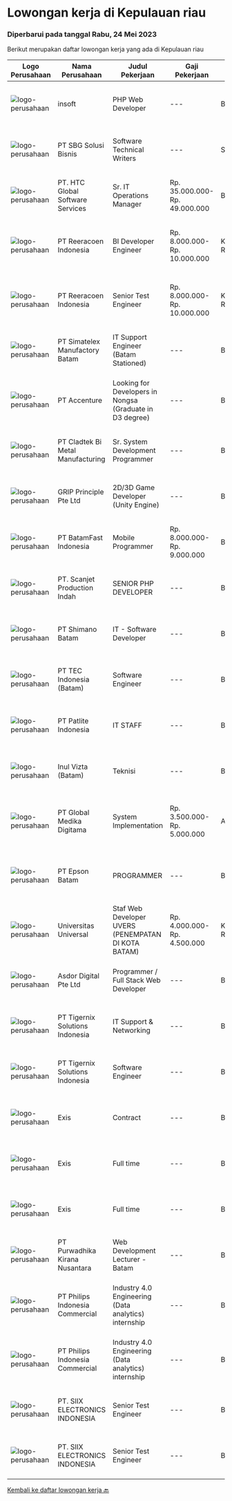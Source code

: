 
  # Lowongan kerja di Kepulauan riau

  ### Diperbarui pada tanggal Rabu, 24 Mei 2023

  Berikut merupakan daftar lowongan kerja yang ada di Kepulauan riau

  |Logo Perusahaan | Nama Perusahaan | Judul Pekerjaan | Gaji Pekerjaan | Lokasi | Deskripsi | Tanggal diunggah | Pranala |
  | -------------- | --------------- | --------------- | --------- | --------- | -------------- | ------- | ----------- |
  |![logo-perusahaan](https://image-service-cdn.seek.com.au/748ccb82faa89e32bcb165f2820afa8578e75b0d/ee4dce1061f3f616224767ad58cb2fc751b8d2dc)|insoft|PHP Web Developer|---|Batam|Deskripsi Pekerjaan: Membuat Aplikasi berbasis Web sesuai kebutuhan customer Merespon dan menerima masukan tim dengan cepat Berkerjasama dengan Tim...|Selasa, 23 Mei 2023|https://www.jobstreet.co.id/id/job/php-web-developer-4344600?token=0~9c9dfd68-7e74-431b-9585-ab7b54467133&sectionRank=1&jobId=jobstreet-id-job-4344600|
|![logo-perusahaan](https://image-service-cdn.seek.com.au/18831b11280873f99b46a30b3c5f76b87c1feed3/ee4dce1061f3f616224767ad58cb2fc751b8d2dc)|PT SBG Solusi Bisnis|Software Technical Writers|---|Surabaya|Job Description : Partner closely with software engineers and development team to research, scope, and run documentation projects Contribute to...|Rabu, 24 Mei 2023|https://www.jobstreet.co.id/id/job/software-technical-writers-4345038?token=0~9c9dfd68-7e74-431b-9585-ab7b54467133&sectionRank=2&jobId=jobstreet-id-job-4345038|
|![logo-perusahaan](https://image-service-cdn.seek.com.au/0fbb67ce557ddd4f2c2c357c2f816ddfe9415735/ee4dce1061f3f616224767ad58cb2fc751b8d2dc)|PT. HTC Global Software Services|Sr. IT Operations Manager|Rp. 35.000.000-Rp. 49.000.000|Batam|Qualifications : At least 12 to 15 years of IT and business work experience with exposure to various technical environments or business segments /...|Jumat, 19 Mei 2023|https://www.jobstreet.co.id/id/job/sr.-it-operations-manager-4339477?token=0~9c9dfd68-7e74-431b-9585-ab7b54467133&sectionRank=3&jobId=jobstreet-id-job-4339477|
|![logo-perusahaan](https://image-service-cdn.seek.com.au/d33bd8dd71322db8ea58cab3a99c9a2f44aec216/ee4dce1061f3f616224767ad58cb2fc751b8d2dc)|PT Reeracoen Indonesia|BI Developer Engineer|Rp. 8.000.000-Rp. 10.000.000|Kepulauan Riau|BI DEVELOPER ENGINEER (BATAM) [52497]COMPANY CATEGORY: Japanese Electronic Manufacturing JOB SUMMARY: Developing BI Report/Dashboard Using Microsoft...|Sabtu, 20 Mei 2023|https://www.jobstreet.co.id/id/job/bi-developer-engineer-4328900?token=0~9c9dfd68-7e74-431b-9585-ab7b54467133&sectionRank=4&jobId=jobstreet-id-job-4328900|
|![logo-perusahaan](https://image-service-cdn.seek.com.au/d33bd8dd71322db8ea58cab3a99c9a2f44aec216/ee4dce1061f3f616224767ad58cb2fc751b8d2dc)|PT Reeracoen Indonesia|Senior Test Engineer|Rp. 8.000.000-Rp. 10.000.000|Kepulauan Riau|SENIOR TEST ENGINEER (BATAM) [52496]COMPANY CATEGORY: Japanese Electronic Manufacturing JOB SUMMARY: Assessing troubleshoot Improving functional...|Sabtu, 20 Mei 2023|https://www.jobstreet.co.id/id/job/senior-test-engineer-4328932?token=0~9c9dfd68-7e74-431b-9585-ab7b54467133&sectionRank=5&jobId=jobstreet-id-job-4328932|
|![logo-perusahaan](https://image-service-cdn.seek.com.au/19aaa57caf4ff95a513c7474e8446462f2a837fc/ee4dce1061f3f616224767ad58cb2fc751b8d2dc)|PT Simatelex Manufactory Batam|IT Support Engineer (Batam Stationed)|---|Batam|Responsible for managing domain infrastructure to the IT network environment, monitoring exchange email services, managing daily housekeeping work and...|Senin, 15 Mei 2023|https://www.jobstreet.co.id/id/job/it-support-engineer-batam-stationed-4334051?token=0~9c9dfd68-7e74-431b-9585-ab7b54467133&sectionRank=6&jobId=jobstreet-id-job-4334051|
|![logo-perusahaan](https://image-service-cdn.seek.com.au/1c2e28fa09a87d89b9dac6106fdc6fa435c484bb/ee4dce1061f3f616224767ad58cb2fc751b8d2dc)|PT Accenture|Looking for Developers in Nongsa (Graduate in D3 degree)|---|Batam|Responsible for development, configuration and implementation of system applications and external system interfaces in accordance to user requirements...|Senin, 15 Mei 2023|https://www.jobstreet.co.id/id/job/looking-for-developers-in-nongsa-graduate-in-d3-degree-4333665?token=0~9c9dfd68-7e74-431b-9585-ab7b54467133&sectionRank=7&jobId=jobstreet-id-job-4333665|
|![logo-perusahaan](https://image-service-cdn.seek.com.au/2787a2051c3730a8475ecfcc123972e5cf854c35/ee4dce1061f3f616224767ad58cb2fc751b8d2dc)|PT Cladtek Bi Metal Manufacturing|Sr. System Development Programmer|---|Batam|High School diploma or equivalent with 7 years work experience as a programmer. Bachelor's Degree in Engineering with 5 years work experience as a...|Jumat, 12 Mei 2023|https://www.jobstreet.co.id/id/job/sr.-system-development-programmer-4308812?token=0~9c9dfd68-7e74-431b-9585-ab7b54467133&sectionRank=8&jobId=jobstreet-id-job-4308812|
|![logo-perusahaan](https://image-service-cdn.seek.com.au/126b726d280947124b62777270a5c4f1f8b4d4cb/ee4dce1061f3f616224767ad58cb2fc751b8d2dc)|GRIP Principle Pte Ltd|2D/3D Game Developer (Unity Engine)|---|Batam|THE OPPORTUNITYLooking for a developer to build Mobile RPG (Role-Playing Games) using the Unity framework. Your primary responsibilities will be to...|Senin, 15 Mei 2023|https://www.jobstreet.co.id/id/job/2d-3d-game-developer-unity-engine-4334036?token=0~9c9dfd68-7e74-431b-9585-ab7b54467133&sectionRank=9&jobId=jobstreet-id-job-4334036|
|![logo-perusahaan](https://image-service-cdn.seek.com.au/a822fec9b06ebafc662bd2a992ab50c5fe1d8c6a/ee4dce1061f3f616224767ad58cb2fc751b8d2dc)|PT BatamFast Indonesia|Mobile Programmer|Rp. 8.000.000-Rp. 9.000.000|Batam|Requirements : Strong programming foundation, including knowledge of languages like Java, Swift, Kotlin, or Dart. Understanding of mobile development...|Senin, 15 Mei 2023|https://www.jobstreet.co.id/id/job/mobile-programmer-4332797?token=0~9c9dfd68-7e74-431b-9585-ab7b54467133&sectionRank=10&jobId=jobstreet-id-job-4332797|
|![logo-perusahaan](https://i.ibb.co/sqvTCh9/112815900-stock-vector-no-image-available-icon-flat-vector.webp)|PT. Scanjet Production Indah|SENIOR PHP DEVELOPER|---|Batam|Responsibilities: Develop and maintain progressive PHP applications Leading the entire web application development cycle Inculcating HTML, CSS, and...|Senin, 15 Mei 2023|https://www.jobstreet.co.id/id/job/senior-php-developer-4334113?token=0~9c9dfd68-7e74-431b-9585-ab7b54467133&sectionRank=11&jobId=jobstreet-id-job-4334113|
|![logo-perusahaan](https://image-service-cdn.seek.com.au/7ec5168f32ef898a77be3156239efb7b4585cdf0/ee4dce1061f3f616224767ad58cb2fc751b8d2dc)|PT Shimano Batam|IT - Software Developer|---|Batam|Perform software development, implementation, system integration and commissioning of advanced manufacturing execution system (MES). Produce...|Selasa, 09 Mei 2023|https://www.jobstreet.co.id/id/job/it-software-developer-4324702?token=0~9c9dfd68-7e74-431b-9585-ab7b54467133&sectionRank=12&jobId=jobstreet-id-job-4324702|
|![logo-perusahaan](https://image-service-cdn.seek.com.au/e5fa2b81daae9047d0ab4f6ef4822f50e1c8f8bd/ee4dce1061f3f616224767ad58cb2fc751b8d2dc)|PT TEC Indonesia (Batam)|Software Engineer|---|Batam|Bachelor degree in Electrical Engineer and having experience as an Engineer at manufacturing company Good skill to operate Java programming/C++/C#...|Rabu, 10 Mei 2023|https://www.jobstreet.co.id/id/job/software-engineer-4326549?token=0~9c9dfd68-7e74-431b-9585-ab7b54467133&sectionRank=13&jobId=jobstreet-id-job-4326549|
|![logo-perusahaan](https://image-service-cdn.seek.com.au/3d36daa14adc18fea0e1249eddba616ee756338b/ee4dce1061f3f616224767ad58cb2fc751b8d2dc)|PT Patlite Indonesia|IT STAFF|---|Batam|JOB DESCRIPTIONS : Analyze and troubleshooting hardware issue ( PC, Laptop, Server, CCTV, Printer, etc) Setup and troubleshooting for network...|Jumat, 05 Mei 2023|https://www.jobstreet.co.id/id/job/it-staff-4321391?token=0~9c9dfd68-7e74-431b-9585-ab7b54467133&sectionRank=14&jobId=jobstreet-id-job-4321391|
|![logo-perusahaan](https://i.ibb.co/sqvTCh9/112815900-stock-vector-no-image-available-icon-flat-vector.webp)|Inul Vizta (Batam)|Teknisi|---|Batam|Kualifikasi Pekerjaan: Pendidikan Minimal Diploma/Gelar Sarjana di Teknik / IT (Komputer/Telekomunikasi/Elektro) atau setara. Menginstal dan...|Selasa, 09 Mei 2023|https://www.jobstreet.co.id/id/job/teknisi-4324791?token=0~9c9dfd68-7e74-431b-9585-ab7b54467133&sectionRank=15&jobId=jobstreet-id-job-4324791|
|![logo-perusahaan](https://image-service-cdn.seek.com.au/4b282eaf2c65d61f8532d8ff00b352f8e7d77e7d/ee4dce1061f3f616224767ad58cb2fc751b8d2dc)|PT Global Medika Digitama|System Implementation|Rp. 3.500.000-Rp. 5.000.000|Aceh|Syarat Kualifikasi Memiliki kemampuan komunikasi interpersonal yang baik Mampu bekerja secara multitasking &amp; manajemen waktu yang efisien Mampu...|Rabu, 26 April 2023|https://www.jobstreet.co.id/id/job/system-implementation-4307668?token=0~9c9dfd68-7e74-431b-9585-ab7b54467133&sectionRank=16&jobId=jobstreet-id-job-4307668|
|![logo-perusahaan](https://image-service-cdn.seek.com.au/a53303e4be81b91892bc8d69b48b99c624e510a7/ee4dce1061f3f616224767ad58cb2fc751b8d2dc)|PT Epson Batam|PROGRAMMER|---|Batam|Requirements: Candidate must possess at least Diploma/ Bachelor's Degree in Engineering Computer, Computer Science/Information Technology or...|Jumat, 28 April 2023|https://www.jobstreet.co.id/id/job/programmer-4310593?token=0~9c9dfd68-7e74-431b-9585-ab7b54467133&sectionRank=17&jobId=jobstreet-id-job-4310593|
|![logo-perusahaan](https://image-service-cdn.seek.com.au/35a9762aa8b676d6d8973a17082fe237e8fdea89/ee4dce1061f3f616224767ad58cb2fc751b8d2dc)|Universitas Universal|Staf Web Developer UVERS (PENEMPATAN DI KOTA BATAM)|Rp. 4.000.000-Rp. 4.500.000|Kepulauan Riau|-Minimal Lulusan S1 Bidang Ilmu Komputer/ Pemrograman-Menguasai konsep web dasar (PHP,HTML,JavaScript,Jquery,etc)-Menguasai framework Laravel dan...|Kamis, 27 April 2023|https://www.jobstreet.co.id/id/job/staf-web-developer-uvers-penempatan-di-kota-batam-4309951?token=0~9c9dfd68-7e74-431b-9585-ab7b54467133&sectionRank=18&jobId=jobstreet-id-job-4309951|
|![logo-perusahaan](https://image-service-cdn.seek.com.au/22c30c1ee6aeff08d9a3f68390e4d0f28e7daca0/ee4dce1061f3f616224767ad58cb2fc751b8d2dc)|Asdor Digital Pte Ltd|Programmer / Full Stack Web Developer|---|Batam|Responsibilities: Coordinate and participate in planning, design and development of web apps. Working along with Business Analyst to confirm...|Kamis, 27 April 2023|https://www.jobstreet.co.id/id/job/programmer-full-stack-web-developer-4309391?token=0~9c9dfd68-7e74-431b-9585-ab7b54467133&sectionRank=19&jobId=jobstreet-id-job-4309391|
|![logo-perusahaan](https://image-service-cdn.seek.com.au/d4d06467c766a31d87825dc4465efd49dc121835/ee4dce1061f3f616224767ad58cb2fc751b8d2dc)|PT Tigernix Solutions Indonesia|IT Support & Networking|---|Batam|Having knowledge and experience with Mikrotik and Fortinet Proficient in Networking, Hardware, and Software troubleshooting - Windows &amp; Ubuntu OS...|Senin, 24 April 2023|https://www.jobstreet.co.id/id/job/it-support-networking-4306073?token=0~9c9dfd68-7e74-431b-9585-ab7b54467133&sectionRank=20&jobId=jobstreet-id-job-4306073|
|![logo-perusahaan](https://image-service-cdn.seek.com.au/d4d06467c766a31d87825dc4465efd49dc121835/ee4dce1061f3f616224767ad58cb2fc751b8d2dc)|PT Tigernix Solutions Indonesia|Software Engineer|---|Batam|SENIOR WEB DEVELOPERSkills &amp; Qualifications Must bring 1 web project that has been made to be demonstrated during the interview. High familiarity...|Senin, 24 April 2023|https://www.jobstreet.co.id/id/job/software-engineer-4306070?token=0~9c9dfd68-7e74-431b-9585-ab7b54467133&sectionRank=21&jobId=jobstreet-id-job-4306070|
|![logo-perusahaan](https://i.ibb.co/sqvTCh9/112815900-stock-vector-no-image-available-icon-flat-vector.webp)|Exis|Contract|---|Batam|Industry: IT ServicesWork Experience: 4-5 yearsCity: Batam CityState/Province: RiauZip/Postal Code: 29433Job DescriptionPlease note that this is a...|Selasa, 23 Mei 2023|https://www.jobstreet.co.id/id/job/contract-1035741984?token=0~9c9dfd68-7e74-431b-9585-ab7b54467133&sectionRank=22&jobId=jobstreet-id-job-1035741984|
|![logo-perusahaan](https://i.ibb.co/sqvTCh9/112815900-stock-vector-no-image-available-icon-flat-vector.webp)|Exis|Full time|---|Batam|Industry: IT ServicesWork Experience: 1-3 yearsCity: Batam CityState/Province: RiauZip/Postal Code: 29433Job Description Working technical knowledge...|Selasa, 23 Mei 2023|https://www.jobstreet.co.id/id/job/full-time-1035772453?token=0~9c9dfd68-7e74-431b-9585-ab7b54467133&sectionRank=23&jobId=jobstreet-id-job-1035772453|
|![logo-perusahaan](https://i.ibb.co/sqvTCh9/112815900-stock-vector-no-image-available-icon-flat-vector.webp)|Exis|Full time|---|Batam|Industry: IT ServicesWork Experience: 1-3 yearsCity: Batam CityState/Province: RiauZip/Postal Code: 29433Job Description Working technical knowledge...|Selasa, 23 Mei 2023|https://www.jobstreet.co.id/id/job/full-time-1035629028?token=0~9c9dfd68-7e74-431b-9585-ab7b54467133&sectionRank=24&jobId=jobstreet-id-job-1035629028|
|![logo-perusahaan](https://image-service-cdn.seek.com.au/f490edce533aadf87f58ecd69e107594ddf6a509/ee4dce1061f3f616224767ad58cb2fc751b8d2dc)|PT Purwadhika Kirana Nusantara|Web Development Lecturer - Batam|---|Batam|Job description &amp; requirementsPurwadhika is now looking for Full Stack Web Development Lecturer who wants to join our team and grow with us. If...|Selasa, 23 Mei 2023|https://www.jobstreet.co.id/id/job/web-development-lecturer-batam-1035809474?token=0~9c9dfd68-7e74-431b-9585-ab7b54467133&sectionRank=25&jobId=jobstreet-id-job-1035809474|
|![logo-perusahaan](https://image-service-cdn.seek.com.au/da470042a30c3b7dbce10e0c4733b0c9ec6fec9a/ee4dce1061f3f616224767ad58cb2fc751b8d2dc)|PT Philips Indonesia Commercial|Industry 4.0 Engineering (Data analytics) internship|---|Batam|Job TitleIndustry 4.0 Engineering (Data analytics) internshipJob DescriptionPhilips is a global leader in health technology, committed to improving...|Selasa, 23 Mei 2023|https://www.jobstreet.co.id/id/job/industry-4.0-engineering-data-analytics-internship-1035513062?token=0~9c9dfd68-7e74-431b-9585-ab7b54467133&sectionRank=26&jobId=jobstreet-id-job-1035513062|
|![logo-perusahaan](https://image-service-cdn.seek.com.au/da470042a30c3b7dbce10e0c4733b0c9ec6fec9a/ee4dce1061f3f616224767ad58cb2fc751b8d2dc)|PT Philips Indonesia Commercial|Industry 4.0 Engineering (Data analytics) internship|---|Batam|Job TitleIndustry 4.0 Engineering (Data analytics) internshipJob DescriptionPhilips is a global leader in health technology, committed to improving...|Selasa, 23 Mei 2023|https://www.jobstreet.co.id/id/job/industry-4.0-engineering-data-analytics-internship-1035770573?token=0~9c9dfd68-7e74-431b-9585-ab7b54467133&sectionRank=27&jobId=jobstreet-id-job-1035770573|
|![logo-perusahaan](https://i.ibb.co/sqvTCh9/112815900-stock-vector-no-image-available-icon-flat-vector.webp)|PT. SIIX ELECTRONICS INDONESIA|Senior Test Engineer|---|Batam|- Kegiatan end to end mulai dari perencanaan, pelaksanaan, analisis dan pelaporan kegiatan pengujian. Pengujian akan dilakukan sebagian besar di...|Kamis, 11 Mei 2023|https://www.jobstreet.co.id/id/job/senior-test-engineer-1035767270?token=0~9c9dfd68-7e74-431b-9585-ab7b54467133&sectionRank=28&jobId=jobstreet-id-job-1035767270|
|![logo-perusahaan](https://i.ibb.co/sqvTCh9/112815900-stock-vector-no-image-available-icon-flat-vector.webp)|PT. SIIX ELECTRONICS INDONESIA|Senior Test Engineer|---|Batam|Deskripsi Pekerjaan- Kegiatan end to end mulai dari perencanaan, pelaksanaan, analisis dan pelaporan kegiatan pengujian. Pengujian akan dilakukan...|Rabu, 10 Mei 2023|https://www.jobstreet.co.id/id/job/senior-test-engineer-1035674978?token=0~9c9dfd68-7e74-431b-9585-ab7b54467133&sectionRank=29&jobId=jobstreet-id-job-1035674978|


  [Kembali ke daftar lowongan kerja 🔙](../README.md#daftar-lowongan-kerja)
  